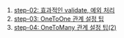 1. [step-02: 효과적인 validate, 예외 처리]()
2. [step-03: OneToOne 관계 설정 팁](https://github.com/yoon-youngjin/SSS/blob/main/Selp_Spring_Study/doc/step-04.md)
3. [step-04: OneToMany 관계 설정 팁(2)](https://github.com/yoon-youngjin/SSS/blob/main/Selp_Spring_Study/doc/step-05.md)
